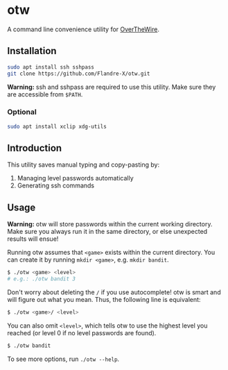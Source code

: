 # otw

A command line convenience utility for [OverTheWire](https://overthewire.org).

## Installation

```bash
sudo apt install ssh sshpass
git clone https://github.com/Flandre-X/otw.git
```

**Warning:** ssh and sshpass are required to use this utility. Make sure they are accessible from `$PATH`.

### Optional

```bash
sudo apt install xclip xdg-utils
```

## Introduction

This utility saves manual typing and copy-pasting by:

1. Managing level passwords automatically
2. Generating ssh commands

## Usage

**Warning:** otw will store passwords within the current working directory. Make sure you always run it in the same directory, or else unexpected results will ensue!

Running otw assumes that `<game>` exists within the current directory. You can create it by running `mkdir <game>`, e.g. `mkdir bandit`.

```bash
$ ./otw <game> <level>
# e.g.: ./otw bandit 3
```

Don't worry about deleting the `/` if you use autocomplete! otw is smart and will figure out what you mean. Thus, the following line is equivalent:

```bash
$ ./otw <game>/ <level>
```

You can also omit `<level>`, which tells otw to use the highest level you reached (or level 0 if no level passwords are found).

```bash
$ ./otw bandit
```

To see more options, run `./otw --help`.
